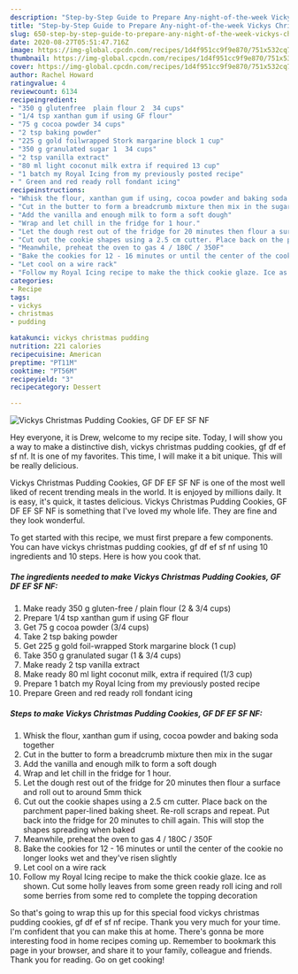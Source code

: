 ```yaml
---
description: "Step-by-Step Guide to Prepare Any-night-of-the-week Vickys Christmas Pudding Cookies, GF DF EF SF NF"
title: "Step-by-Step Guide to Prepare Any-night-of-the-week Vickys Christmas Pudding Cookies, GF DF EF SF NF"
slug: 650-step-by-step-guide-to-prepare-any-night-of-the-week-vickys-christmas-pudding-cookies-gf-df-ef-sf-nf
date: 2020-08-27T05:51:47.716Z
image: https://img-global.cpcdn.com/recipes/1d4f951cc9f9e870/751x532cq70/vickys-christmas-pudding-cookies-gf-df-ef-sf-nf-recipe-main-photo.jpg
thumbnail: https://img-global.cpcdn.com/recipes/1d4f951cc9f9e870/751x532cq70/vickys-christmas-pudding-cookies-gf-df-ef-sf-nf-recipe-main-photo.jpg
cover: https://img-global.cpcdn.com/recipes/1d4f951cc9f9e870/751x532cq70/vickys-christmas-pudding-cookies-gf-df-ef-sf-nf-recipe-main-photo.jpg
author: Rachel Howard
ratingvalue: 4
reviewcount: 6134
recipeingredient:
- "350 g glutenfree  plain flour 2  34 cups"
- "1/4 tsp xanthan gum if using GF flour"
- "75 g cocoa powder 34 cups"
- "2 tsp baking powder"
- "225 g gold foilwrapped Stork margarine block 1 cup"
- "350 g granulated sugar 1  34 cups"
- "2 tsp vanilla extract"
- "80 ml light coconut milk extra if required 13 cup"
- "1 batch my Royal Icing from my previously posted recipe"
- " Green and red ready roll fondant icing"
recipeinstructions:
- "Whisk the flour, xanthan gum if using, cocoa powder and baking soda together"
- "Cut in the butter to form a breadcrumb mixture then mix in the sugar"
- "Add the vanilla and enough milk to form a soft dough"
- "Wrap and let chill in the fridge for 1 hour."
- "Let the dough rest out of the fridge for 20 minutes then flour a surface and roll out to around 5mm thick"
- "Cut out the cookie shapes using a 2.5 cm cutter. Place back on the parchment paper-lined baking sheet. Re-roll scraps and repeat. Put back into the fridge for 20 minutes to chill again. This will stop the shapes spreading when baked"
- "Meanwhile, preheat the oven to gas 4 / 180C / 350F"
- "Bake the cookies for 12 - 16 minutes or until the center of the cookie no longer looks wet and they&#39;ve risen slightly"
- "Let cool on a wire rack"
- "Follow my Royal Icing recipe to make the thick cookie glaze. Ice as shown. Cut some holly leaves from some green ready roll icing and roll some berries from some red to complete the topping decoration"
categories:
- Recipe
tags:
- vickys
- christmas
- pudding

katakunci: vickys christmas pudding 
nutrition: 221 calories
recipecuisine: American
preptime: "PT11M"
cooktime: "PT56M"
recipeyield: "3"
recipecategory: Dessert

---
```



![Vickys Christmas Pudding Cookies, GF DF EF SF NF](https://img-global.cpcdn.com/recipes/1d4f951cc9f9e870/751x532cq70/vickys-christmas-pudding-cookies-gf-df-ef-sf-nf-recipe-main-photo.jpg)

Hey everyone, it is Drew, welcome to my recipe site. Today, I will show you a way to make a distinctive dish, vickys christmas pudding cookies, gf df ef sf nf. It is one of my favorites. This time, I will make it a bit unique. This will be really delicious.

Vickys Christmas Pudding Cookies, GF DF EF SF NF is one of the most well liked of recent trending meals in the world. It is enjoyed by millions daily. It is easy, it's quick, it tastes delicious. Vickys Christmas Pudding Cookies, GF DF EF SF NF is something that I've loved my whole life. They are fine and they look wonderful.




To get started with this recipe, we must first prepare a few components. You can have vickys christmas pudding cookies, gf df ef sf nf using 10 ingredients and 10 steps. Here is how you cook that.

<!--inarticleads1-->

##### The ingredients needed to make Vickys Christmas Pudding Cookies, GF DF EF SF NF:

1. Make ready 350 g gluten-free / plain flour (2 &amp; 3/4 cups)
1. Prepare 1/4 tsp xanthan gum if using GF flour
1. Get 75 g cocoa powder (3/4 cups)
1. Take 2 tsp baking powder
1. Get 225 g gold foil-wrapped Stork margarine block (1 cup)
1. Take 350 g granulated sugar (1 &amp; 3/4 cups)
1. Make ready 2 tsp vanilla extract
1. Make ready 80 ml light coconut milk, extra if required (1/3 cup)
1. Prepare 1 batch my Royal Icing from my previously posted recipe
1. Prepare  Green and red ready roll fondant icing




<!--inarticleads2-->

##### Steps to make Vickys Christmas Pudding Cookies, GF DF EF SF NF:

1. Whisk the flour, xanthan gum if using, cocoa powder and baking soda together
1. Cut in the butter to form a breadcrumb mixture then mix in the sugar
1. Add the vanilla and enough milk to form a soft dough
1. Wrap and let chill in the fridge for 1 hour.
1. Let the dough rest out of the fridge for 20 minutes then flour a surface and roll out to around 5mm thick
1. Cut out the cookie shapes using a 2.5 cm cutter. Place back on the parchment paper-lined baking sheet. Re-roll scraps and repeat. Put back into the fridge for 20 minutes to chill again. This will stop the shapes spreading when baked
1. Meanwhile, preheat the oven to gas 4 / 180C / 350F
1. Bake the cookies for 12 - 16 minutes or until the center of the cookie no longer looks wet and they&#39;ve risen slightly
1. Let cool on a wire rack
1. Follow my Royal Icing recipe to make the thick cookie glaze. Ice as shown. Cut some holly leaves from some green ready roll icing and roll some berries from some red to complete the topping decoration




So that's going to wrap this up for this special food vickys christmas pudding cookies, gf df ef sf nf recipe. Thank you very much for your time. I'm confident that you can make this at home. There's gonna be more interesting food in home recipes coming up. Remember to bookmark this page in your browser, and share it to your family, colleague and friends. Thank you for reading. Go on get cooking!
